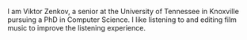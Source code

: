 I am Viktor Zenkov, a senior at the University of Tennessee in Knoxville pursuing a PhD in Computer Science. I like listening to and editing film music to improve the listening experience.
